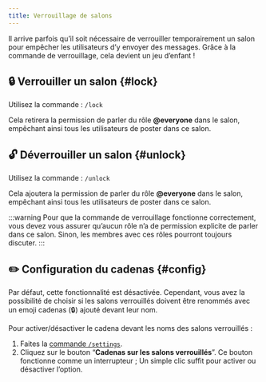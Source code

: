 ```yaml
---
title: Verrouillage de salons
---
```


Il arrive parfois qu’il soit nécessaire de verrouiller temporairement un salon pour empêcher les utilisateurs d’y envoyer des messages. Grâce à la commande de verrouillage, cela devient un jeu d’enfant !

## 🔒 Verrouiller un salon {#lock}

Utilisez la commande : ```/lock```

Cela retirera la permission de parler du rôle **@everyone** dans le salon, empêchant ainsi tous les utilisateurs de poster dans ce salon.

## 🔓 Déverrouiller un salon {#unlock}

Utilisez la commande : ```/unlock```

Cela ajoutera la permission de parler du rôle **@everyone** dans le salon, empêchant ainsi tous les utilisateurs de poster dans ce salon.

:::warning
Pour que la commande de verrouillage fonctionne correctement, vous devez vous assurer qu’aucun rôle n’a de permission explicite de parler dans ce salon. Sinon, les membres avec ces rôles pourront toujours discuter.
:::

## ✏️ Configuration du cadenas {#config}

Par défaut, cette fonctionnalité est désactivée. Cependant, vous avez la possibilité de choisir si les salons verrouillés doivent être renommés avec un emoji cadenas (🔒) ajouté devant leur nom.

Pour activer/désactiver le cadena devant les noms des salons verrouillés : 
1. Faites la [commande `/settings`](../setup.md#settings).
2. Cliquez sur le bouton “**Cadenas sur les salons verrouillés**”. Ce bouton fonctionne comme un interrupteur ; Un simple clic suffit pour activer ou désactiver l’option.